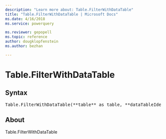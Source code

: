 ```yaml
---
description: "Learn more about: Table.FilterWithDataTable"
title: "Table.FilterWithDataTable | Microsoft Docs"
ms.date: 4/16/2018
ms.service: powerquery

ms.reviewer: gepopell
ms.topic: reference
author: dougklopfenstein
ms.author: bezhan

---
```

# Table.FilterWithDataTable

## Syntax

<pre>
Table.FilterWithDataTable(**table** as table, **dataTableIdentifier** as text) as any
</pre>

## About
Table.FilterWithDataTable

